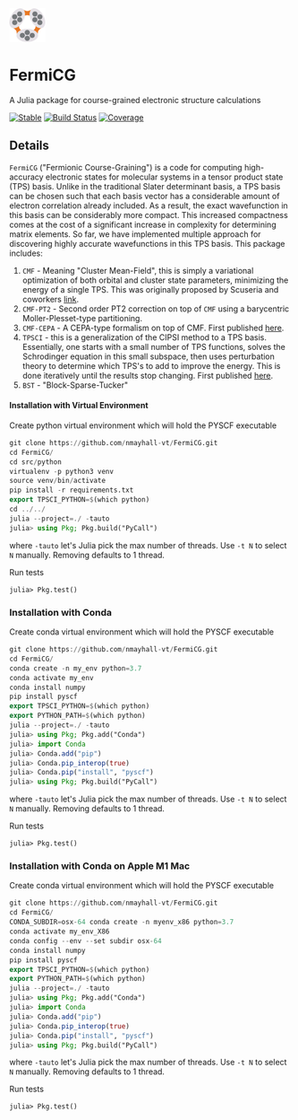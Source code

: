 <div align="left">
  <img src="docs/src/logo1.png" height="60px"/>
</div>

# FermiCG
A Julia package for course-grained electronic structure calculations

[![Stable](https://img.shields.io/badge/docs-stable-blue.svg)](https://nmayhall-vt.github.io/FermiCG/)
[![Build Status](https://github.com/nmayhall-vt/FermiCG/workflows/CI/badge.svg)](https://github.com/nmayhall-vt/FermiCG/actions)
[![Coverage](https://codecov.io/gh/nmayhall-vt/FermiCG/branch/master/graph/badge.svg)](https://codecov.io/gh/nmayhall-vt/FermiCG)

## Details
`FermiCG` ("Fermionic Course-Graining") is a code for computing high-accuracy electronic states for molecular systems in a tensor product state (TPS) basis. Unlike in the traditional Slater determinant basis, a TPS basis can be chosen such that each basis vector has a considerable amount of electron correlation already included. As a result, the exact wavefunction in this basis can be considerably more compact. This increased compactness comes at the cost of a significant increase in complexity for determining matrix elements. So far, we have implemented multiple approach for discovering highly accurate wavefunctions in this TPS basis. This package includes:
1. `CMF` - Meaning "Cluster Mean-Field", this is simply a variational optimization of both orbital and cluster state parameters, minimizing the energy of a single TPS. This was originally proposed by Scuseria and coworkers [link](https://journals.aps.org/prb/abstract/10.1103/PhysRevB.92.085101).
1. `CMF-PT2` - Second order PT2 correction on top of `CMF` using a barycentric Moller-Plesset-type partitioning.
1. `CMF-CEPA` - A CEPA-type formalism on top of CMF. First published [here](https://arxiv.org/abs/2206.02333).
1. `TPSCI` - this is a generalization of the CIPSI method to a TPS basis. Essentially, one starts with a small number of TPS functions, solves the Schrodinger equation in this small subspace, then uses perturbation theory to determine which TPS's to add to improve the energy. This is done iteratively until the results stop changing. First published [here](https://pubs.acs.org/doi/10.1021/acs.jctc.0c00141).
1. `BST` - "Block-Sparse-Tucker"

#### Installation with Virtual Environment
Create python virtual environment which will hold the PYSCF executable

```julia
git clone https://github.com/nmayhall-vt/FermiCG.git
cd FermiCG/
cd src/python
virtualenv -p python3 venv
source venv/bin/activate
pip install -r requirements.txt
export TPSCI_PYTHON=$(which python)
cd ../../
julia --project=./ -tauto
julia> using Pkg; Pkg.build("PyCall")
```
where `-tauto` let's Julia pick the max number of threads. Use `-t N` to select `N` manually. Removing defaults to 1 thread.

Run tests

```
julia> Pkg.test()
```

### Installation with Conda
Create conda virtual environment which will hold the PYSCF executable

```julia
git clone https://github.com/nmayhall-vt/FermiCG.git
cd FermiCG/
conda create -n my_env python=3.7 
conda activate my_env
conda install numpy
pip install pyscf
export TPSCI_PYTHON=$(which python)
export PYTHON_PATH=$(which python)
julia --project=./ -tauto 
julia> using Pkg; Pkg.add("Conda")
julia> import Conda
julia> Conda.add("pip")
julia> Conda.pip_interop(true)
julia> Conda.pip("install", "pyscf")
julia> using Pkg; Pkg.build("PyCall")
```
where `-tauto` let's Julia pick the max number of threads. Use `-t N` to select `N` manually. Removing defaults to 1 thread. 

Run tests
        
```
julia> Pkg.test()
```

### Installation with Conda on Apple M1 Mac
Create conda virtual environment which will hold the PYSCF executable

```julia
git clone https://github.com/nmayhall-vt/FermiCG.git
cd FermiCG/
CONDA_SUBDIR=osx-64 conda create -n myenv_x86 python=3.7
conda activate my_env_X86
conda config --env --set subdir osx-64
conda install numpy
pip install pyscf
export TPSCI_PYTHON=$(which python)
export PYTHON_PATH=$(which python)
julia --project=./ -tauto 
julia> using Pkg; Pkg.add("Conda")
julia> import Conda
julia> Conda.add("pip")
julia> Conda.pip_interop(true)
julia> Conda.pip("install", "pyscf")
julia> using Pkg; Pkg.build("PyCall")
```
where `-tauto` let's Julia pick the max number of threads. Use `-t N` to select `N` manually. Removing defaults to 1 thread. 

Run tests
	
```
julia> Pkg.test()
```



